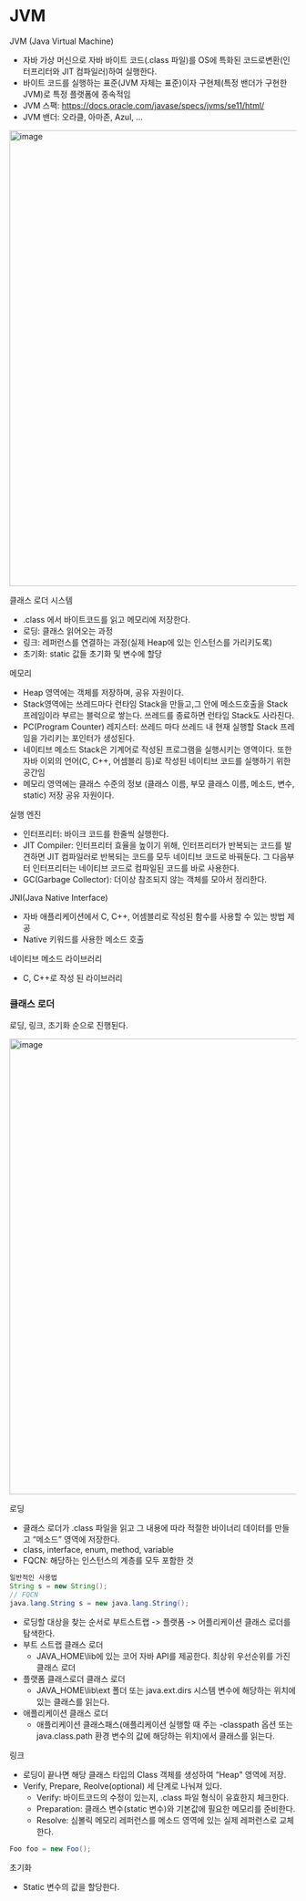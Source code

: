# JVM
JVM (Java Virtual Machine)
- 자바 가상 머신으로 자바 바이트 코드(.class 파일)를 OS에 특화된 코드로변환(인터프리터와 JIT 컴파일러)하여 실행한다.
- 바이트 코드를 실행하는 표준(JVM 자체는 표준)이자 구현체(특정 밴더가 구현한 JVM)로 특정 플랫폼에 종속적임
- JVM 스팩: https://docs.oracle.com/javase/specs/jvms/se11/html/
- JVM 밴더: 오라클, 아마존, Azul, ...

<img width="800" alt="image" src="https://github.com/hanuk96/TIL/assets/12428689/bce3cf13-34bc-41cc-8a24-65fa84eb3cb3">

클래스 로더 시스템
- .class 에서 바이트코드를 읽고 메모리에 저장한다.
- 로딩: 클래스 읽어오는 과정
- 링크: 레퍼런스를 연결하는 과정(실제 Heap에 있는 인스턴스를 가리키도록)
- 초기화: static 값들 초기화 및 변수에 할당

메모리
- Heap 영역에는 객체를 저장하며, 공유 자원이다.
- Stack영역에는 쓰레드마다 런타임 Stack을 만들고,그 안에 메소드호출을 Stack 프레임이라 부르는 블럭으로 쌓는다. 쓰레드를 종료하면 런타임 Stack도 사라진다.
- PC(Program Counter) 레지스터: 쓰레드 마다 쓰레드 내 현재 실행할 Stack 프레임을 가리키는 포인터가 생성된다.
- 네이티브 메소드 Stack은 기계어로 작성된 프로그램을 실행시키는 영역이다. 또한 자바 이외의 언어(C, C++, 어셈블리 등)로 작성된 네이티브 코드를 실행하기 위한 공간임
- 메모리 영역에는 클래스 수준의 정보 (클래스 이름, 부모 클래스 이름, 메소드, 변수, static) 저장 공유 자원이다.

실행 엔진
- 인터프리터: 바이크 코드를 한줄씩 실행한다.
- JIT Compiler: 인터프리터 효율을 높이기 위해, 인터프리터가 반복되는 코드를 발견하면 JIT 컴파일러로 반복되는 코드를 모두 네이티브 코드로 바꿔둔다. 그 다음부터 인터프리터는 네이티브 코드로 컴파일된 코드를 바로 사용한다.
- GC(Garbage Collector): 더이상 참조되지 않는 객체를 모아서 정리한다.

JNI(Java Native Interface)
- 자바 애플리케이션에서 C, C++, 어셈블리로 작성된 함수를 사용할 수 있는 방법 제공
- Native 키워드를 사용한 메소드 호출
  
네이티브 메소드 라이브러리
- C, C++로 작성 된 라이브러리

### 클래스 로더
로딩, 링크, 초기화 순으로 진행된다.

<img width="800" alt="image" src="https://github.com/hanuk96/TIL/assets/12428689/822b4c22-a2bb-421c-8cbc-90623d3139d7">

로딩
- 클래스 로더가 .class 파일을 읽고 그 내용에 따라 적절한 바이너리 데이터를 만들고 “메소드” 영역에 저장한다.
- class, interface, enum, method, variable
- FQCN: 해당하는 인스턴스의 계층를 모두 포함한 것
```java
일반적인 사용법
String s = new String();
// FQCN
java.lang.String s = new java.lang.String();
```
- 로딩할 대상을 찾는 순서로 부트스트랩 -> 플랫폼 -> 어플리케이션 클래스 로더를 탐색한다.
- 부트 스트랩 클래스 로더
  - JAVA_HOME\lib에 있는 코어 자바 API를 제공한다. 최상위 우선순위를 가진 클래스 로더
- 플랫폼 클래스로더 클래스 로더
  - JAVA_HOME\lib\ext 폴더 또는 java.ext.dirs 시스템 변수에 해당하는 위치에 있는 클래스를 읽는다.
- 애플리케이션 클래스 로더
  - 애플리케이션 클래스패스(애플리케이션 실행할 때 주는 -classpath 옵션 또는 java.class.path 환경 변수의 값에 해당하는 위치)에서 클래스를 읽는다.
  
링크
- 로딩이 끝나면 해당 클래스 타입의 Class 객체를 생성하여 “Heap" 영역에 저장.
- Verify, Prepare, Reolve(optional) 세 단계로 나눠져 있다.
  - Verify: 바이트코드의 수정이 있는지, .class 파일 형식이 유효한지 체크한다.
  - Preparation: 클래스 변수(static 변수)와 기본값에 필요한 메모리를 준비한다.
  - Resolve: 심볼릭 메모리 레퍼런스를 메소드 영역에 있는 실제 레퍼런스로 교체한다.
```java
Foo foo = new Foo();
```

초기화
- Static 변수의 값을 할당한다.

